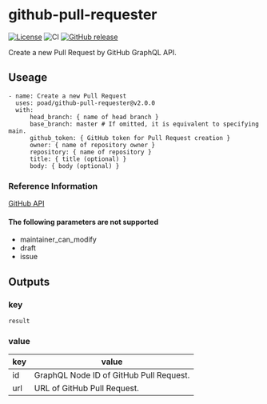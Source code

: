 # github-pull-requester

[![License](https://img.shields.io/badge/license-MIT-green.svg?style=flat)](LICENSE)
![CI](https://github.com/poad/github-pull-requester/workflows/CI/badge.svg)
[![GitHub release](https://img.shields.io/github/release/poad/github-pull-requester.svg)](https://GitHub.com/poad/github-pull-requester/releases/)

Create a new Pull Request by GitHub GraphQL API.

## Useage

```$yaml
- name: Create a new Pull Request
  uses: poad/github-pull-requester@v2.0.0
  with:
      head_branch: { name of head branch }
      base_branch: master # If omitted, it is equivalent to specifying main.
      github_token: { GitHub token for Pull Request creation }
      owner: { name of repository owner }
      repository: { name of repository }
      title: { title (optional) }
      body: { body (optional) }
```

### Reference Information

[GitHub API](https://docs.github.com/en/free-pro-team@latest/rest/reference/pulls#create-a-pull-request)

#### The following parameters are not supported

- maintainer_can_modify
- draft
- issue

## Outputs

### key

`result`

### value

| key | value |
|-----|-------|
| id | GraphQL Node ID of GitHub Pull Request. |
| url | URL of GitHub Pull Request. |

